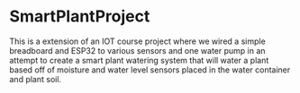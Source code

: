# SmartPlantProject
This is a extension of an IOT course project where we wired a simple breadboard and ESP32 to various sensors and one water pump in an attempt to create a smart plant watering system that will water a plant based off of moisture and water level sensors placed in the water container and plant soil.

